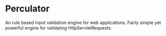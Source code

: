 # Perculator
An rule based input validation engine for web applications. Fairly simple yet powerful engine for validating HttpServletRequests.
